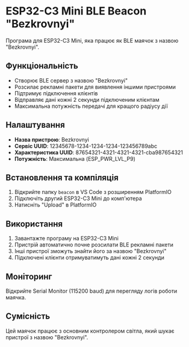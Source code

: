 # ESP32-C3 Mini BLE Beacon "Bezkrovnyi"

Програма для ESP32-C3 Mini, яка працює як BLE маячок з назвою "Bezkrovnyi".

## Функціональність

- Створює BLE сервер з назвою "Bezkrovnyi"
- Розсилає рекламні пакети для виявлення іншими пристроями
- Підтримує підключення клієнтів
- Відправляє дані кожні 2 секунди підключеним клієнтам
- Максимальна потужність передачі для кращого радіусу дії

## Налаштування

- **Назва пристрою**: Bezkrovnyi
- **Сервіс UUID**: 12345678-1234-1234-1234-123456789abc
- **Характеристика UUID**: 87654321-4321-4321-4321-cba987654321
- **Потужність**: Максимальна (ESP_PWR_LVL_P9)

## Встановлення та компіляція

1. Відкрийте папку `beacon` в VS Code з розширенням PlatformIO
2. Підключіть другий ESP32-C3 Mini до комп'ютера
3. Натисніть "Upload" в PlatformIO

## Використання

1. Завантажте програму на ESP32-C3 Mini
2. Пристрій автоматично почне розсилати BLE рекламні пакети
3. Інші пристрої зможуть знайти його за назвою "Bezkrovnyi"
4. Підключені клієнти отримуватимуть дані кожні 2 секунди

## Моніторинг

Відкрийте Serial Monitor (115200 baud) для перегляду логів роботи маячка.

## Сумісність

Цей маячок працює з основним контролером світла, який шукає пристрої з назвою "Bezkrovnyi".
